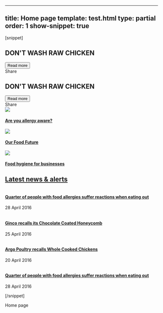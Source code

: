 ---
title: Home page
template: test.html
type: partial
order: 1
show-snippet: true
------------------
[snippet]
<!--jumbotron-->
<div class="wrapper border-pic--transparent jumbotron">
    <div class="col-wrap border--white-transparent hide--xs">
        <div class="col col--fluid-5 background--white-transp padding-bottom--3 margin-bottom--2">
            <h2 class="campaign-separator-dotted">DON'T WASH RAW CHICKEN</h2>
            <button class="btn btn--action-alt">Read more</button>
            <div class="jumbo-share">Share <span class="icon icon-share--black-small"></span></div>
        </div>
    </div>
</div>
<!--for mobile-->
<div class="wrapper">
    <div class="col-wrap hide--not-xs">
        <div class="col col--fluid-1 background--white margin-bottom--1">
            <h2 class="campaign-separator-dotted">DON'T WASH RAW CHICKEN</h2>
            <button class="btn btn--action-alt">Read more</button>
            <div class="jumbo-share">Share <span class="icon icon-share--black-small"></span></div>
        </div>
    </div>
</div>
<!--end for mobile-->
<!--horizontal separator-->
<div class="wrapper background--very-light-grey">
    <div class="col-wrap background--white">
        <div class="col col--fluid-15 margin-top--3">
            <div class="separator-dotted margin-bottom--3"></div>
        </div>
    </div>
</div>
<!--3 col div-->
<div class="wrapper home--campaign">
    <div class="col-wrap">
        <div class="col-wrap">
            <div class="col col--fluid-5 home-campaign-tile home-campaign-tile--img-first separator-right-solid">
                <article>
                    <img src="../assets/img/fsa-home-1of3.jpg" class="img-responsive">
                    <h4 class="js-equal-height">
                        <a class="text-colour" href="">Are you allergy aware?</a>
                    </h4>
                    <a href="#"><span class="icon icon-share--black-small"></span></a>
                </article>
            </div>
            <div class="col col--fluid-5 home-campaign-tile home-campaign-tile--img-first separator-right-solid">
                <article>
                    <img src="../assets/img/fsa-home-2of3.jpg" class="img-responsive">
                    <h4 class="js-equal-height">
                        <a class="text-colour" href="">Our Food Future</a>
                    </h4>
                    <a href="#"><span class="icon icon-share--black-small"></span></a>
                </article>
            </div>
            <div class="col col--fluid-5 home-campaign-tile home-campaign-tile--img-first">
                <article>
                    <img src="../assets/img/fsa-home-3of3.jpg" class="img-responsive">
                    <h4 class="js-equal-height">
                        <a class="text-colour" href="">Food hygiene for businesses</a>
                    </h4>
                    <a href="#"><span class="icon icon-share--black-small"></span></a>
                </article>
            </div>
        </div>
    </div>
</div>
<!--horizontal separator-->
<div class="wrapper background--very-light-grey">
    <div class="col-wrap background--white">
        <div class="col col--fluid-15 margin-top--3">
            <div class="separator-dotted margin-bottom--3"></div>
        </div>
    </div>
</div>
<!--5 col div - News & Alerts-->
<div class="wrapper home--news">
    <div class="col-wrap">
        <div class="col col--fluid-3 home-news-tile home-news-tile--img-first">
            <h2 class="margin-top--0"><a class="text-colour" href="">Latest news & alerts</a></h2>
        </div>
        <div class="col col--fluid-3 home-news-tile home-news-tile--img-first separator-right-solid">
            <article class="js-equal-height">
                <img src="../assets/img/fsa-news-hero1.png" alt="" class="img-responsive">
                <h4>
                    <a class="text-colour" href="https://www.food.gov.uk/news-updates/news/2016/15103/quarter-of-people-with-food-allergies-suffer-reactions-when-eating-out">
                    Quarter of people with food allergies suffer reactions when eating out</a>
                </h4>
                <footer>
                    <p class="font-size--small font-size--bold">28 April 2016</p>
                </footer>
                <a href="#"><span class="icon icon-share--black-small"></span></a>
            </article>
        </div>
        <div class="col col--fluid-3 home-news-tile home-news-tile--img-first separator-right-solid">
            <article class="js-equal-height">
                <img src="../assets/img/allergyallert.png" alt="" class="img-responsive">
                <h4>
                    <a class="text-colour" href="http://www.food.gov.uk/news-updates/news/2016/15101/ginco-recalls-chocolate-coated-honeycomb">
                    Ginco recalls its Chocolate Coated Honeycomb</a>
                </h4>
                <footer>
                    <p class="font-size--small font-size--bold">25 April 2016 </p>
                </footer>
                <a href="#"><span class="icon icon-share--black-small"></span></a>
            </article>
        </div>
        <div class="col col--fluid-3 home-news-tile home-news-tile--img-first separator-right-solid">
            <article class="js-equal-height">
                <img src="../assets/img/productrecall.png" alt="" class="img-responsive">
                <h4>
                    <a class="text-colour" href="http://www.food.gov.uk/news-updates/news/2016/15083/argo-poultry-recalls-whole-cooked-chickens">
                    Argo Poultry recalls Whole Cooked Chickens</a>
                </h4>
                <footer>
                    <p class="font-size--small font-size--bold">20 April 2016</p>
                </footer>
                <a href="#"><span class="icon icon-share--black-small"></span></a>
            </article>
        </div>
        <div class="col col--fluid-3 home-news-tile home-news-tile--img-first">
            <article class="js-equal-height">
                <img src="../assets/img/fsa-news-hero1.png" alt="" class="img-responsive">
                <h4>
                    <a class="text-colour" href="https://www.food.gov.uk/news-updates/news/2016/15103/quarter-of-people-with-food-allergies-suffer-reactions-when-eating-out">
                    Quarter of people with food allergies suffer reactions when eating out</a>
                </h4>
                <footer>
                    <p class="font-size--small font-size--bold">28 April 2016</p>
                </footer>
                <a href="#"><span class="icon icon-share--black-small"></span></a>
            </article>
        </div>
    </div>
</div>
<!--horizontal separator-->
<div class="wrapper background--very-light-grey">
    <div class="col-wrap background--white">
        <div class="col col--fluid-15 margin-top--3">
            <div class="separator-dotted margin-bottom--3"></div>
        </div>
    </div>
</div>
[/snippet]

Home page
